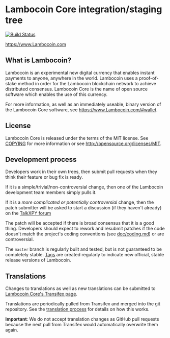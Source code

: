Lambocoin Core integration/staging tree
=====================================

[![Build Status](https://travis-ci.org/LambocoinFoundation/Lambocoin.svg?branch=master)](https://travis-ci.org/LambocoinFoundation/Lambocoin)

https://www.Lambocoin.com

What is Lambocoin?
----------------

Lambocoin is an experimental new digital currency that enables instant payments to
anyone, anywhere in the world. Lambocoin uses a proof-of-stake method in order for
the Lambocoin blockchain network to achieve distributed consensus. Lambocoin Core is
the name of open source software which enables the use of this currency.

For more information, as well as an immediately useable, binary version of the
Lambocoin Core software, see https://www.Lambocoin.com/#wallet.

License
-------

Lambocoin Core is released under the terms of the MIT license. See [COPYING](COPYING) for more
information or see http://opensource.org/licenses/MIT.

Development process
-------------------

Developers work in their own trees, then submit pull requests when they think
their feature or bug fix is ready.

If it is a simple/trivial/non-controversial change, then one of the Lambocoin
development team members simply pulls it.

If it is a *more complicated or potentially controversial* change, then the patch
submitter will be asked to start a discussion (if they haven't already) on the
[TalkXPY forum](https://www.talkxpy.com/category/8/Lambocoin-coincode)

The patch will be accepted if there is broad consensus that it is a good thing.
Developers should expect to rework and resubmit patches if the code doesn't
match the project's coding conventions (see [doc/coding.md](doc/coding.md)) or are
controversial.

The `master` branch is regularly built and tested, but is not guaranteed to be
completely stable. [Tags](https://github.com/LambocoinFoundation/Lambocoin/tags) are created
regularly to indicate new official, stable release versions of Lambocoin.

Translations
------------

Changes to translations as well as new translations can be submitted to
[Lambocoin Core's Transifex page](https://www.transifex.com/projects/p/Lambocoin/).

Translations are periodically pulled from Transifex and merged into the git repository. See the
[translation process](doc/translation_process.md) for details on how this works.

**Important**: We do not accept translation changes as GitHub pull requests because the next
pull from Transifex would automatically overwrite them again.
